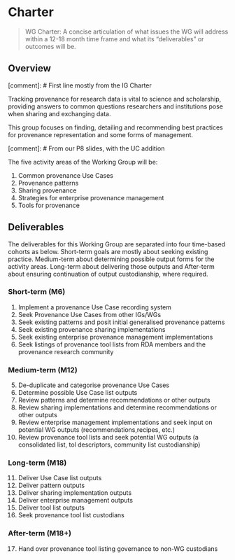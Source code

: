 # Charter

> WG Charter: A concise articulation of what issues the WG will
>   address within a 12-18 month time frame and what its “deliverables”
>   or outcomes will be.

## Overview

[comment]: # First line mostly from the IG Charter  

Tracking provenance for research data is vital to science and scholarship, providing answers to common questions researchers and institutions pose when sharing and exchanging data.

This group focuses on finding, detailing and recommending best practices for provenance representation and some forms of management. 

[comment]: # From our P8 slides, with the UC addition

The five activity areas of the Working Group will be:

1. Common provenance Use Cases
2. Provenance patterns
3. Sharing provenance
4. Strategies for enterprise provenance management
5. Tools for provenance

## Deliverables

The deliverables for this Working Group are separated into four time-based cohorts as below. Short-term goals are mostly about seeking existing practice. Medium-term about determining possible output forms for the activity areas. Long-term about delivering those outputs and After-term about ensuring continuation of output custodianship, where required. 

### Short-term (M6)

1. Implement a provenance Use Case recording system 
2. Seek Provenance Use Cases from other IGs/WGs
3. Seek existing patterns and posit initial generalised provenance patterns
4. Seek existing provenance sharing implementations
5. Seek existing enterprise provenance management implementations
6. Seek listings of provenance tool lists from RDA members and the provenance research community

### Medium-term (M12)

5. De-duplicate and categorise provenance Use Cases
6. Determine possible Use Case list outputs
7. Review patterns and determine recommendations or other outputs
8. Review sharing implementations and determine recommendations or other outputs
9. Review enterprise management implementations and seek input on potential WG outputs (recommendations,recipes, etc.)
10. Review provenance tool lists and seek potential WG outputs (a consolidated list, tol descriptors, community list custodianship)

### Long-term (M18)

11. Deliver Use Case list outputs
12. Deliver pattern outputs
13. Deliver sharing implementation outputs
14. Deliver enterprise management outputs
15. Deliver tool list outputs
16. Seek provenance tool list custodians

### After-term (M18+)

17. Hand over provenance tool listing governance to non-WG custodians

